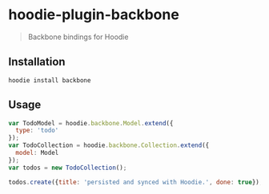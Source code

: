 # hoodie-plugin-backbone

> Backbone bindings for Hoodie

## Installation

```
hoodie install backbone
```


## Usage

```js
var TodoModel = hoodie.backbone.Model.extend({
  type: 'todo'
});
var TodoCollection = hoodie.backbone.Collection.extend({
  model: Model
});
var todos = new TodoCollection();

todos.create({title: 'persisted and synced with Hoodie.', done: true});
```
